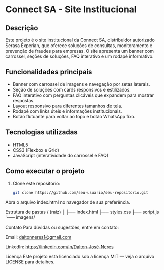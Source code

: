 # Connect SA - Site Institucional

## Descrição

Este projeto é o site institucional da Connect SA, distribuidor autorizado Serasa Experian, que oferece soluções de consultas, monitoramento e prevenção de fraudes para empresas. O site apresenta um banner com carrossel, seções de soluções, FAQ interativo e um rodapé informativo.

## Funcionalidades principais

- Banner com carrossel de imagens e navegação por setas laterais.
- Seção de soluções com cards responsivos e estilizados.
- FAQ interativo com perguntas clicáveis que expandem para mostrar respostas.
- Layout responsivo para diferentes tamanhos de tela.
- Rodapé com links úteis e informações institucionais.
- Botão flutuante para voltar ao topo e botão WhatsApp fixo.

## Tecnologias utilizadas

- HTML5  
- CSS3 (Flexbox e Grid)  
- JavaScript (interatividade do carrossel e FAQ)  

## Como executar o projeto

1. Clone este repositório:
   ```bash
   git clone https://github.com/seu-usuario/seu-repositorio.git
Abra o arquivo index.html no navegador de sua preferência.

Estrutura de pastas
/ (raiz)
│
├── index.html
├── styles.css
├── script.js
└── imagens/

Contato
Para dúvidas ou sugestões, entre em contato:

Email: daltonneres1@gmail.com

LinkedIn: https://linkedin.com/in/Dalton-José-Neres

Licença
Este projeto está licenciado sob a licença MIT — veja o arquivo LICENSE para detalhes.
